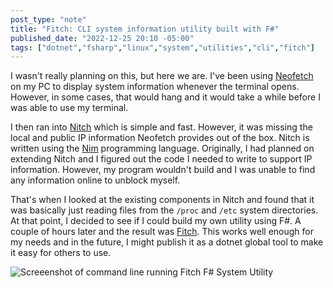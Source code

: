 ```yaml
---
post_type: "note" 
title: "Fitch: CLI system information utility built with F#"
published_date: "2022-12-25 20:10 -05:00"
tags: ["dotnet","fsharp","linux","system","utilities","cli","fitch"]
---
```


I wasn't really planning on this, but here we are. I've been using [Neofetch](https://github.com/dylanaraps/neofetch) on my PC to display system information whenever the terminal opens. However, in some cases, that would hang and it would take a while before I was able to use my terminal. 

I then ran into [Nitch](https://github.com/unxsh/nitch) which is simple and fast. However, it was missing the local and public IP information Neofetch provides out of the box. Nitch is written using the [Nim](https://nim-lang.org/) programming language. Originally, I had planned on extending Nitch and I figured out the code I needed to write to support IP information. However, my program wouldn't build and I was unable to find any information online to unblock myself. 

That's when I looked at the existing components in Nitch and found that it was basically just reading files from the `/proc` and `/etc` system directories. At that point, I decided to see if I could build my own utility using F#. A couple of hours later and the result was [Fitch](/github/fitch). This works well enough for my needs and in the future, I might publish it as a dotnet global tool to make it easy for others to use. 

![Screeenshot of command line running Fitch F# System Utility](https://cdn.lqdev.tech/files/images/fitch-display.png)